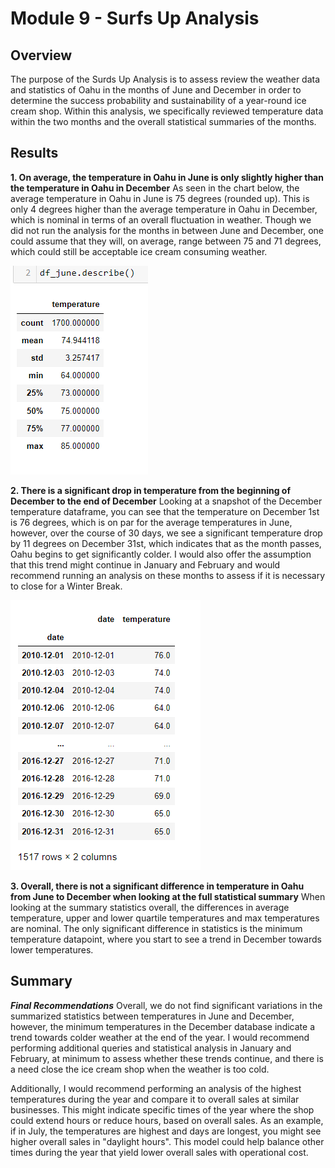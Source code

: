 # Module 9 - Surfs Up Analysis
## **Overview**
The purpose of the Surds Up Analysis is to assess review the weather data and statistics of Oahu in the months of June and December in order to determine the success probability and sustainability of a year-round ice cream shop. Within this analysis, we specifically reviewed temperature data within the two months and the overall statistical summaries of the months. 

## **Results**
**1. On average, the temperature in Oahu in June is only slightly higher than the temperature in Oahu in December**
As seen in the chart below, the average temperature in Oahu in June is 75 degrees (rounded up). This is only 4 degrees higher than the average temperature in Oahu in December, which is nominal in terms of an overall fluctuation in weather. Though we did not run the analysis for the months in between June and December, one could assume that they will, on average, range between 75 and 71 degrees, which could still be acceptable ice cream consuming weather.  

!["June Avg Temp"](https://github.com/mhenson1989/surfs_up/blob/main/Resources/June_AvgTemp.PNG)

**2. There is a significant drop in temperature from the beginning of December to the end of December** 
Looking at a snapshot of the December temperature dataframe, you can see that the temperature on December 1st is 76 degrees, which is on par for the average temperatures in June, however, over the course of 30 days, we see a significant temperature drop by 11 degrees on December 31st, which indicates that as the month passes, Oahu begins to get significantly colder. I would also offer the assumption that this trend might continue in January and February and would recommend running an analysis on these months to assess if it is necessary to close for a Winter Break. 

!["December Database"](https://github.com/mhenson1989/surfs_up/blob/main/Resources/Dec_Temp_DF.PNG)

**3. Overall, there is not a significant difference in temperature in Oahu from June to December when looking at the full statistical summary** 
When looking at the summary statistics overall, the differences in average temperature, upper and lower quartile temperatures and max temperatures are nominal. The only significant difference in statistics is the minimum temperature datapoint, where you start to see a trend in December towards lower temperatures. 

## **Summary**

***Final Recommendations***
Overall, we do not find significant variations in the summarized statistics between temperatures in June and December, however, the minimum temperatures in the December database indicate a trend towards colder weather at the end of the year. I would recommend performing additional queries and statistical analysis in January and February, at minimum to assess whether these trends continue, and there is a need close the ice cream shop when the weather is too cold. 

Additionally, I would recommend performing an analysis of the highest temperatures during the year and compare it to overall sales at similar businesses. This might indicate specific times of the year where the shop could extend hours or reduce hours, based on overall sales. As an example, if in July, the temperatures are highest and days are longest, you might see higher overall sales in "daylight hours". This model could help balance other times during the year that yield lower overall sales with operational cost. 

